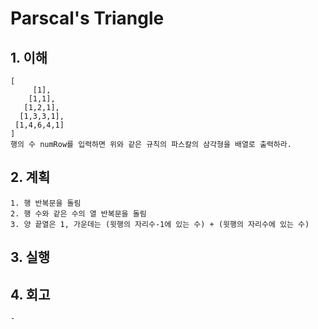 # Parscal's Triangle

## 1. 이해
    [
         [1],
        [1,1],
       [1,2,1],
      [1,3,3,1],
     [1,4,6,4,1]
    ]
    행의 수 numRow를 입력하면 위와 같은 규칙의 파스칼의 삼각형을 배열로 출력하라.

## 2. 계획
    1. 행 반복문을 돌림
    2. 행 수와 같은 수의 열 반복문을 돌림
    3. 양 끝열은 1, 가운데는 (윗행의 자리수-1에 있는 수) + (윗행의 자리수에 있는 수)

## 3. 실행

## 4. 회고
    - 